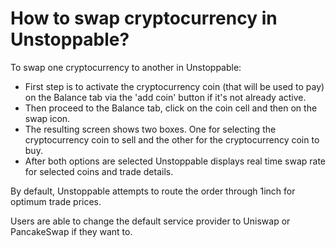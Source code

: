 # How to swap cryptocurrency in Unstoppable?

To swap one cryptocurrency to another in Unstoppable:

- First step is to activate the cryptocurrency coin (that will be used to pay) on the Balance tab via the 'add coin' button if it's not already active.
- Then proceed to the Balance tab, click on the coin cell and then on the swap icon.
- The resulting screen shows two boxes. One for selecting the cryptocurrency coin to sell and the other for the cryptocurrency coin to buy.
- After both options are selected Unstoppable displays real time swap rate for selected coins and trade details.

By default, Unstoppable attempts to route the order through 1inch for optimum trade prices. 

Users are able to change the default service provider to Uniswap or PancakeSwap if they want to.
